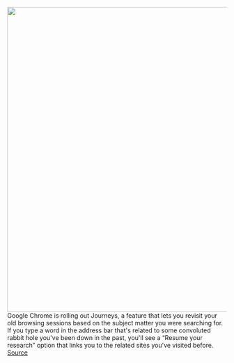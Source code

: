 <img src='https://cdn.vox-cdn.com/thumbor/jK6jQVSNhy0jj9vIh9KgXbQjnQw=/0x0:2040x1360/1200x800/filters:focal(857x517:1183x843)/cdn.vox-cdn.com/uploads/chorus_image/image/70484205/acastro_180416_1777_chrome_0001.0.jpg' width='700px' /><br/>
Google Chrome is rolling out Journeys, a feature that lets you revisit your old browsing sessions based on the subject matter you were searching for. If you type a word in the address bar that's related to some convoluted rabbit hole you've been down in the past, you'll see a “Resume your research” option that links you to the related sites you've visited before.
<a href='https://www.theverge.com/2022/2/8/22923323/google-chrome-journeys-revisit-old-browsing-sessions'> Source <a/>